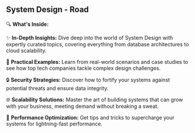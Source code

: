 ## System Design - Road

🔍 **What's Inside:**

✨ **In-Depth Insights:** Dive deep into the world of System Design with expertly curated topics, covering everything from database architectures to cloud scalability.

🧩 **Practical Examples:** Learn from real-world scenarios and case studies to see how top tech companies tackle complex design challenges.

🔒 **Security Strategies:** Discover how to fortify your systems against potential threats and ensure data integrity.

🌐 **Scalability Solutions:** Master the art of building systems that can grow with your business, meeting demand without breaking a sweat.

🚀 **Performance Optimization:** Get tips and tricks to supercharge your systems for lightning-fast performance.
